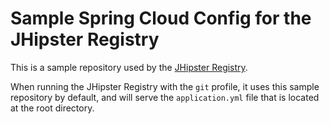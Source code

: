 # Sample Spring Cloud Config for the JHipster Registry

This is a sample repository used by the [JHipster Registry](https://github.com/jhipster/jhipster-registry).

When running the JHipster Registry with the `git` profile, it uses this sample repository by default, and will serve the `application.yml` file that is located at the root directory.

